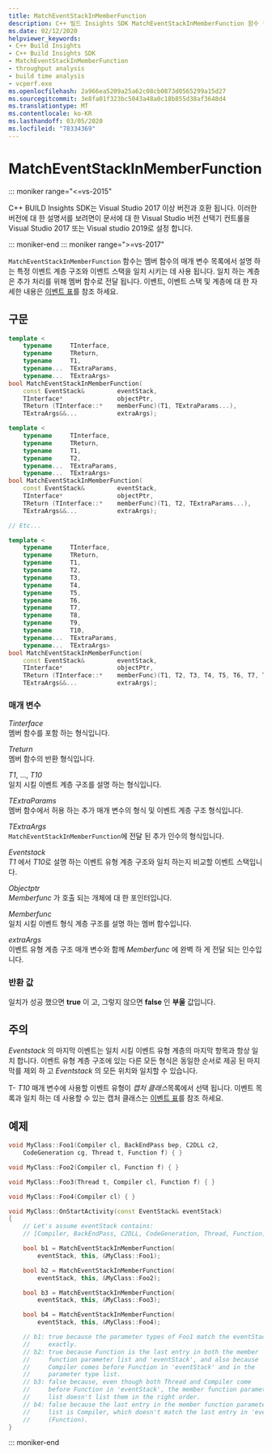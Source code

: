 ```yaml
---
title: MatchEventStackInMemberFunction
description: C++ 빌드 Insights SDK MatchEventStackInMemberFunction 함수 참조입니다.
ms.date: 02/12/2020
helpviewer_keywords:
- C++ Build Insights
- C++ Build Insights SDK
- MatchEventStackInMemberFunction
- throughput analysis
- build time analysis
- vcperf.exe
ms.openlocfilehash: 2a966ea5209a25a62c08cb0873d0565299a15d27
ms.sourcegitcommit: 3e8fa01f323bc5043a48a0c18b855d38af3648d4
ms.translationtype: MT
ms.contentlocale: ko-KR
ms.lasthandoff: 03/05/2020
ms.locfileid: "78334369"
---
```

# <a name="matcheventstackinmemberfunction"></a>MatchEventStackInMemberFunction

::: moniker range="<=vs-2015"

C++ BUILD Insights SDK는 Visual Studio 2017 이상 버전과 호환 됩니다. 이러한 버전에 대 한 설명서를 보려면이 문서에 대 한 Visual Studio 버전 선택기 컨트롤을 Visual Studio 2017 또는 Visual studio 2019로 설정 합니다.

::: moniker-end
::: moniker range=">=vs-2017"

`MatchEventStackInMemberFunction` 함수는 멤버 함수의 매개 변수 목록에서 설명 하는 특정 이벤트 계층 구조와 이벤트 스택을 일치 시키는 데 사용 됩니다. 일치 하는 계층은 추가 처리를 위해 멤버 함수로 전달 됩니다. 이벤트, 이벤트 스택 및 계층에 대 한 자세한 내용은 [이벤트 표](../event-table.md)를 참조 하세요.

## <a name="syntax"></a>구문

```cpp
template <
    typename     TInterface,
    typename     TReturn,
    typename     T1,
    typename...  TExtraParams,
    typename...  TExtraArgs>
bool MatchEventStackInMemberFunction(
    const EventStack&         eventStack,
    TInterface*               objectPtr,
    TReturn (TInterface::*    memberFunc)(T1, TExtraParams...),
    TExtraArgs&&...           extraArgs);

template <
    typename     TInterface,
    typename     TReturn,
    typename     T1,
    typename     T2,
    typename...  TExtraParams,
    typename...  TExtraArgs>
bool MatchEventStackInMemberFunction(
    const EventStack&         eventStack,
    TInterface*               objectPtr,
    TReturn (TInterface::*    memberFunc)(T1, T2, TExtraParams...),
    TExtraArgs&&...           extraArgs);

// Etc...

template <
    typename     TInterface,
    typename     TReturn,
    typename     T1,
    typename     T2,
    typename     T3,
    typename     T4,
    typename     T5,
    typename     T6,
    typename     T7,
    typename     T8,
    typename     T9,
    typename     T10,
    typename...  TExtraParams,
    typename...  TExtraArgs>
bool MatchEventStackInMemberFunction(
    const EventStack&         eventStack,
    TInterface*               objectPtr,
    TReturn (TInterface::*    memberFunc)(T1, T2, T3, T4, T5, T6, T7, T8, T9, T10, TExtraParams...),
    TExtraArgs&&...           extraArgs);
```

### <a name="parameters"></a>매개 변수

*Tinterface*\
멤버 함수를 포함 하는 형식입니다.

*Treturn*\
멤버 함수의 반환 형식입니다.

*T1*, ..., *T10*\
일치 시킬 이벤트 계층 구조를 설명 하는 형식입니다.

*TExtraParams*\
멤버 함수에서 허용 하는 추가 매개 변수의 형식 및 이벤트 계층 구조 형식입니다.

*TExtraArgs*\
`MatchEventStackInMemberFunction`에 전달 된 추가 인수의 형식입니다.

*Eventstack*\
*T1* 에서 *T10*로 설명 하는 이벤트 유형 계층 구조와 일치 하는지 비교할 이벤트 스택입니다.

*Objectptr*\
*Memberfunc* 가 호출 되는 개체에 대 한 포인터입니다.

*Memberfunc*\
일치 시킬 이벤트 형식 계층 구조를 설명 하는 멤버 함수입니다.

*extraArgs*\
이벤트 유형 계층 구조 매개 변수와 함께 *Memberfunc* 에 완벽 하 게 전달 되는 인수입니다.

### <a name="return-value"></a>반환 값

일치가 성공 했으면 **true** 이 고, 그렇지 않으면 **false** 인 **부울** 값입니다.

## <a name="remarks"></a>주의

*Eventstack* 의 마지막 이벤트는 일치 시킬 이벤트 유형 계층의 마지막 항목과 항상 일치 합니다. 이벤트 유형 계층 구조에 있는 다른 모든 형식은 동일한 순서로 제공 된 마지막를 제외 하 고 *Eventstack* 의 모든 위치와 일치할 수 있습니다.

T- *T10* 매개 변수에 사용할 이벤트 유형이 *캡처 클래스*목록에서 선택 됩니다. 이벤트 목록과 일치 하는 데 사용할 수 있는 캡처 클래스는 [이벤트 표](../event-table.md)를 참조 하세요.

## <a name="example"></a>예제

```cpp
void MyClass::Foo1(Compiler cl, BackEndPass bep, C2DLL c2,
    CodeGeneration cg, Thread t, Function f) { }

void MyClass::Foo2(Compiler cl, Function f) { }

void MyClass::Foo3(Thread t, Compiler cl, Function f) { }

void MyClass::Foo4(Compiler cl) { }

void MyClass::OnStartActivity(const EventStack& eventStack)
{
    // Let's assume eventStack contains:
    // [Compiler, BackEndPass, C2DLL, CodeGeneration, Thread, Function]

    bool b1 = MatchEventStackInMemberFunction(
        eventStack, this, &MyClass::Foo1);

    bool b2 = MatchEventStackInMemberFunction(
        eventStack, this, &MyClass::Foo2);

    bool b3 = MatchEventStackInMemberFunction(
        eventStack, this, &MyClass::Foo3);

    bool b4 = MatchEventStackInMemberFunction(
        eventStack, this, &MyClass::Foo4);

    // b1: true because the parameter types of Foo1 match the eventStack
    //     exactly.
    // b2: true because Function is the last entry in both the member
    //     function parameter list and 'eventStack', and also because
    //     Compiler comes before Function in 'eventStack' and in the
    //     parameter type list.
    // b3: false because, even though both Thread and Compiler come
    //     before Function in 'eventStack', the member function parameter
    //     list doesn't list them in the right order.
    // b4: false because the last entry in the member function parameter
    //     list is Compiler, which doesn't match the last entry in 'eventStack'
    //     (Function).
}
```

::: moniker-end
